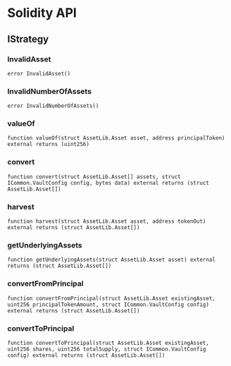 # Solidity API

## IStrategy

### InvalidAsset

```solidity
error InvalidAsset()
```

### InvalidNumberOfAssets

```solidity
error InvalidNumberOfAssets()
```

### valueOf

```solidity
function valueOf(struct AssetLib.Asset asset, address principalToken) external returns (uint256)
```

### convert

```solidity
function convert(struct AssetLib.Asset[] assets, struct ICommon.VaultConfig config, bytes data) external returns (struct AssetLib.Asset[])
```

### harvest

```solidity
function harvest(struct AssetLib.Asset asset, address tokenOut) external returns (struct AssetLib.Asset[])
```

### getUnderlyingAssets

```solidity
function getUnderlyingAssets(struct AssetLib.Asset asset) external returns (struct AssetLib.Asset[])
```

### convertFromPrincipal

```solidity
function convertFromPrincipal(struct AssetLib.Asset existingAsset, uint256 principalTokenAmount, struct ICommon.VaultConfig config) external returns (struct AssetLib.Asset[])
```

### convertToPrincipal

```solidity
function convertToPrincipal(struct AssetLib.Asset existingAsset, uint256 shares, uint256 totalSupply, struct ICommon.VaultConfig config) external returns (struct AssetLib.Asset[])
```

